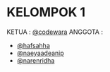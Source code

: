 # KELOMPOK 1

KETUA : [@codewara](github.com/codewara)
ANGGOTA : 
- [@hafsahha](github.com/@hafsahha)
- [@naeyaadeanip](github.com/@naeyaadeanip)
- [@narenridha](github.com/@narenridha)